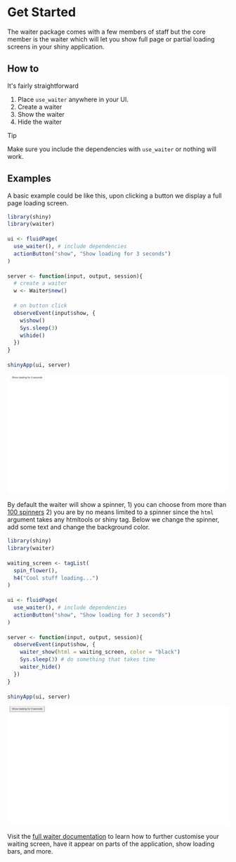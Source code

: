 # Get Started

The waiter package comes with a few members of staff but the core member is the waiter which will let you show full page or partial loading screens in your shiny application.

## How to

It's fairly straightforward

1. Place `use_waiter` anywhere in your UI.
2. Create a waiter
3. Show the waiter
4. Hide the waiter

> [!TIP]
> Make sure you include the dependencies with `use_waiter` or nothing will work.

## Examples

A basic example could be like this, upon clicking a button we display a full page loading screen.

``` r
library(shiny)
library(waiter)
 
ui <- fluidPage(
  use_waiter(), # include dependencies
  actionButton("show", "Show loading for 3 seconds")
)

server <- function(input, output, session){
  # create a waiter
  w <- Waiter$new()

  # on button click
  observeEvent(input$show, {
    w$show()
    Sys.sleep(3)
    w$hide()
  })
}

shinyApp(ui, server)
```

![](_assets/img/waiter.gif)

By default the waiter will show a spinner, 1) you can choose from more than [100 spinners](https://shiny.john-coene.com/waiter/) 2) you are by no means limited to a spinner since the `html` argument takes any htmltools or shiny tag. Below we change the spinner, add some text and change the background color.

``` r
library(shiny)
library(waiter)

waiting_screen <- tagList(
  spin_flower(),
  h4("Cool stuff loading...")
) 

ui <- fluidPage(
  use_waiter(), # include dependencies
  actionButton("show", "Show loading for 3 seconds")
)

server <- function(input, output, session){
  observeEvent(input$show, {
    waiter_show(html = waiting_screen, color = "black")
    Sys.sleep(3) # do something that takes time
    waiter_hide()
  })
}

shinyApp(ui, server)
```

![](_assets/img/waiter-text.gif)

Visit the [full waiter documentation](/waiter) to learn how to further customise your waiting screen, have it appear on parts of the application, show loading bars, and more.
